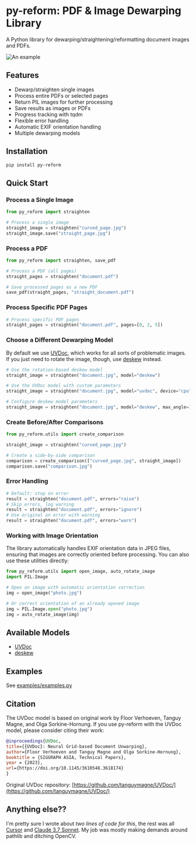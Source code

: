 # py-reform: PDF & Image Dewarping Library

A Python library for dewarping/straightening/reformatting document images and PDFs.

![An example](examples/comparison.jpg)

## Features

- Dewarp/straighten single images
- Process entire PDFs or selected pages
- Return PIL images for further processing
- Save results as images or PDFs
- Progress tracking with tqdm
- Flexible error handling
- Automatic EXIF orientation handling
- Multiple dewarping models

## Installation

```bash
pip install py-reform
```

## Quick Start

### Process a Single Image

```python
from py_reform import straighten

# Process a single image
straight_image = straighten("curved_page.jpg")
straight_image.save("straight_page.jpg")
```

### Process a PDF

```python
from py_reform import straighten, save_pdf

# Process a PDF (all pages)
straight_pages = straighten("document.pdf")

# Save processed pages as a new PDF
save_pdf(straight_pages, "straight_document.pdf")
```

### Process Specific PDF Pages

```python
# Process specific PDF pages
straight_pages = straighten("document.pdf", pages=[0, 2, 5])
```

### Choose a Different Dewarping Model

By default we use [UVDoc](https://github.com/tanguymagne/UVDoc), which works for all sorts of problematic images. If you just need to rotate the image, though, use [deskew](https://github.com/sbrunner/deskew) instead.

```python
# Use the rotation-based deskew model
straight_image = straighten("document.jpg", model="deskew")

# Use the UVDoc model with custom parameters
straight_image = straighten("document.jpg", model="uvdoc", device="cpu")

# Configure deskew model parameters
straight_image = straighten("document.jpg", model="deskew", max_angle=15.0, num_peaks=30)
```

### Create Before/After Comparisons

```python
from py_reform.utils import create_comparison

straight_image = straighten("curved_page.jpg")

# Create a side-by-side comparison
comparison = create_comparison(["curved_page.jpg", straight_image])
comparison.save("comparison.jpg")
```

### Error Handling

```python
# Default: stop on error
result = straighten("document.pdf", errors="raise") 
# Skip errors, log warning
result = straighten("document.pdf", errors="ignore")
# Use original on error with warning
result = straighten("document.pdf", errors="warn")   
```

### Working with Image Orientation

The library automatically handles EXIF orientation data in JPEG files, ensuring that images are correctly oriented before processing. You can also use these utilities directly:

```python
from py_reform.utils import open_image, auto_rotate_image
import PIL.Image

# Open an image with automatic orientation correction
img = open_image("photo.jpg")

# Or correct orientation of an already opened image
img = PIL.Image.open("photo.jpg")
img = auto_rotate_image(img)
```

## Available Models

- [UVDoc](https://github.com/tanguymagne/UVDoc/)
- [deskew](https://github.com/sbrunner/deskew)

## Examples

See [examples/examples.py](examples/examples.py)

## Citation

The UVDoc model is based on original work by Floor Verhoeven, Tanguy Magne, and Olga Sorkine-Hornung. If you use py-reform with the UVDoc model, please consider citing their work:

```bibtex
@inproceedings{UVDoc,
title={{UVDoc}: Neural Grid-based Document Unwarping},
author={Floor Verhoeven and Tanguy Magne and Olga Sorkine-Hornung},
booktitle = {SIGGRAPH ASIA, Technical Papers},
year = {2023},
url={https://doi.org/10.1145/3610548.3618174}
}
```

Original UVDoc repository: [https://github.com/tanguymagne/UVDoc/](https://github.com/tanguymagne/UVDoc/)

## Anything else??

I'm pretty sure I wrote about *two lines of code for this*, the rest was all [Cursor](https://www.cursor.com/en) and [Claude 3.7 Sonnet](https://claude.ai/). My job was mostly making demands around pathlib and ditching OpenCV.
